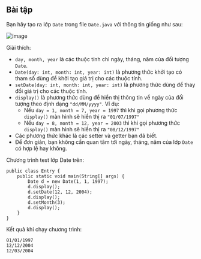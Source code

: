 ## Bài tập
Bạn hãy tạo ra lớp `Date` trong file `Date.java` với thông tin giống như sau:

![image](https://github.com/user-attachments/assets/32f5a8c9-1c5c-440f-ad10-4fd261c8565b)

Giải thích:

- `day, month, year` là các thuộc tính chỉ ngày, tháng, năm của đối tượng `Date`.
- `Date(day: int, month: int, year: int)` là phương thức khởi tạo có tham số dùng để khởi tạo giá trị cho các thuộc tính.
- `setDate(day: int, month: int, year: int)` là phương thức dùng để thay đổi giá trị cho các thuộc tính.
- `display()` là phương thức dùng để hiển thị thông tin về ngày của đối tượng theo định dạng `"dd/MM/yyyy"`. Ví dụ:
  + Nếu `day = 1, month = 7, year = 1997` thì khi gọi phương thức `display()` màn hình sẽ hiển thị ra `"01/07/1997"`
  + Nếu `day = 8, month = 12, year = 2003` thì khi gọi phương thức `display()` màn hình sẽ hiển thị ra `"08/12/1997"`
- Các phương thức khác là các setter và getter bạn đã biết.
- Để đơn giản, bạn không cần quan tâm tới ngày, tháng, năm của lớp `Date` có hợp lệ hay không.

Chương trình test lớp Date trên:
```
public class Entry {
	public static void main(String[] args) {
		Date d = new Date(1, 1, 1997);
		d.display();
		d.setDate(12, 12, 2004);
		d.display();
		d.setMonth(3);
		d.display();
	}
}
```
Kết quả khi chạy chương trình:
```
01/01/1997
12/12/2004
12/03/2004
```

